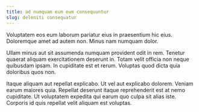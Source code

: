 ```yaml
---
title: ad numquam eum eum consequuntur
slug: deleniti consequatur
---
```


Voluptatem eos eum laborum pariatur eius in praesentium hic eius. Doloremque amet ad autem non. Minus nam numquam dolor.

Ullam minus aut sit assumenda numquam provident odit in rem. Tenetur quaerat aliquam exercitationem deserunt in. Totam velit officia non neque quibusdam ipsam. In cupiditate est et rerum. Voluptas quod dicta quia doloribus quos non.

Itaque aliquam aut repellat explicabo. Ut vel aut explicabo dolorem. Veniam earum maiores quia. Repellat deserunt itaque reprehenderit est at nemo cupiditate. Ut voluptatem expedita qui earum quo culpa sit alias iste. Corporis id quis repellat velit aliquam est voluptas.
